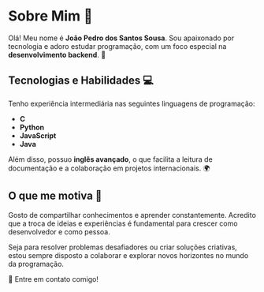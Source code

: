 # Sobre Mim 👋

Olá! Meu nome é **João Pedro dos Santos Sousa**. Sou apaixonado por tecnologia e adoro estudar programação, com um foco especial na **desenvolvimento backend**. 🚀

## Tecnologias e Habilidades 💻
Tenho experiência intermediária nas seguintes linguagens de programação:

- **C**
- **Python**
- **JavaScript**
- **Java**

Além disso, possuo **inglês avançado**, o que facilita a leitura de documentação e a colaboração em projetos internacionais. 🌍

## O que me motiva 🌟
Gosto de compartilhar conhecimentos e aprender constantemente. Acredito que a troca de ideias e experiências é fundamental para crescer como desenvolvedor e como pessoa.

Seja para resolver problemas desafiadores ou criar soluções criativas, estou sempre disposto a colaborar e explorar novos horizontes no mundo da programação.



💼  Entre em contato comigo!


